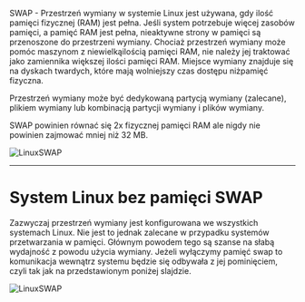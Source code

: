 SWAP - Przestrzeń wymiany w systemie Linux jest używana, gdy ilość pamięci fizycznej (RAM) jest pełna. Jeśli system potrzebuje więcej zasobów pamięci, a pamięć RAM jest pełna, nieaktywne strony w pamięci są przenoszone do przestrzeni wymiany. Chociaż przestrzeń wymiany może pomóc maszynom z niewielkąilością pamięci RAM, nie należy jej traktować jako zamiennika większej ilości pamięci RAM. Miejsce wymiany znajduje się na dyskach twardych, które mają wolniejszy czas dostępu niżpamięć fizyczna.

Przestrzeń wymiany może być dedykowaną partycją wymiany (zalecane), plikiem wymiany lub kombinacją partycji wymiany i plików wymiany.

SWAP powinien równać się 2x fizycznej pamięci RAM ale nigdy nie powinien zajmować mniej niż 32 MB.

![LinuxSWAP](1_06_1_LinuxSWAP.png)
___
# System Linux bez pamięci SWAP

Zazwyczaj przestrzeń wymiany jest konfigurowana we wszystkich systemach Linux. Nie jest to jednak zalecane w przypadku systemów przetwarzania w pamięci. Głównym powodem tego są szanse na słabą wydajność z powodu użycia wymiany.
Jeżeli wyłączymy pamięć swap to komunikacja wewnątrz systemu będzie się odbywała z jej pominięciem, czyli tak jak na przedstawionym poniżej slajdzie.

![LinuxSWAP](1_06_1_LinuxSWAP2.png)



